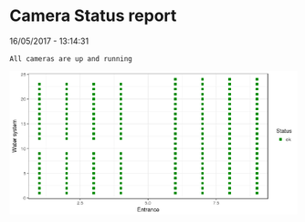 Camera Status report
================
16/05/2017 - 13:14:31

    All cameras are up and running

![](camreport_files/figure-markdown_github/unnamed-chunk-2-1.png)
